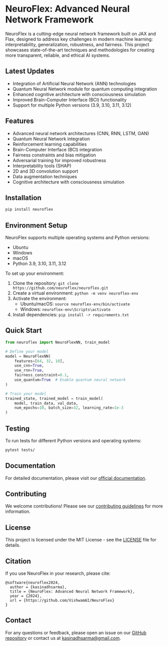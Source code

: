 # NeuroFlex: Advanced Neural Network Framework

NeuroFlex is a cutting-edge neural network framework built on JAX and Flax, designed to address key challenges in modern machine learning: interpretability, generalization, robustness, and fairness. This project showcases state-of-the-art techniques and methodologies for creating more transparent, reliable, and ethical AI systems.

## Latest Updates

- Integration of Artificial Neural Network (ANN) technologies
- Quantum Neural Network module for quantum computing integration
- Enhanced cognitive architecture with consciousness simulation
- Improved Brain-Computer Interface (BCI) functionality
- Support for multiple Python versions (3.9, 3.10, 3.11, 3.12)

## Features

- Advanced neural network architectures (CNN, RNN, LSTM, GAN)
- Quantum Neural Network integration
- Reinforcement learning capabilities
- Brain-Computer Interface (BCI) integration
- Fairness constraints and bias mitigation
- Adversarial training for improved robustness
- Interpretability tools (SHAP)
- 2D and 3D convolution support
- Data augmentation techniques
- Cognitive architecture with consciousness simulation

## Installation

```bash
pip install neuroflex
```

## Environment Setup

NeuroFlex supports multiple operating systems and Python versions:

- Ubuntu
- Windows
- macOS
- Python 3.9, 3.10, 3.11, 3.12

To set up your environment:

1. Clone the repository: `git clone https://github.com/neuroflex/neuroflex.git`
2. Create a virtual environment: `python -m venv neuroflex-env`
3. Activate the environment:
   - Ubuntu/macOS: `source neuroflex-env/bin/activate`
   - Windows: `neuroflex-env\Scripts\activate`
4. Install dependencies: `pip install -r requirements.txt`

## Quick Start

```python
from neuroflex import NeuroFlexNN, train_model

# Define your model
model = NeuroFlexNN(
    features=[64, 32, 10],
    use_cnn=True,
    use_rnn=True,
    fairness_constraint=0.1,
    use_quantum=True  # Enable quantum neural network
)

# Train your model
trained_state, trained_model = train_model(
    model, train_data, val_data,
    num_epochs=10, batch_size=32, learning_rate=1e-3
)
```

## Testing

To run tests for different Python versions and operating systems:

```bash
pytest tests/
```

## Documentation

For detailed documentation, please visit our [official documentation](https://neuroflex.readthedocs.io).

## Contributing

We welcome contributions! Please see our [contributing guidelines](CONTRIBUTING.md) for more information.

## License

This project is licensed under the MIT License - see the [LICENSE](LICENSE) file for details.

## Citation

If you use NeuroFlex in your research, please cite:

```
@software{neuroflex2024,
  author = {kasinadhsarma},
  title = {NeuroFlex: Advanced Neural Network Framework},
  year = {2024},
  url = {https://github.com/VishwamAI/NeuroFlex}
}
```

## Contact

For any questions or feedback, please open an issue on our [GitHub repository](https://github.com/VishwamAI/NeuroFlex/issues) or contact us at kasinadhsarma@gmail.com.
